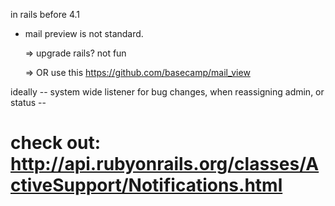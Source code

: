 in rails before 4.1 
  
  - mail preview is not standard. 
  
    => upgrade rails? not fun 
  
    => OR use this https://github.com/basecamp/mail_view


ideally -- system wide listener for bug changes, when reassigning admin, or status --
  # check out: http://api.rubyonrails.org/classes/ActiveSupport/Notifications.html
